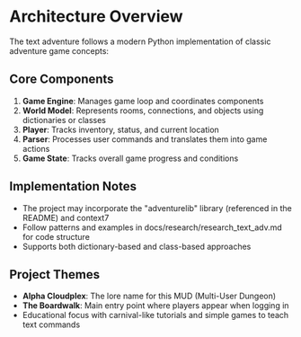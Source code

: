 # Architecture Overview

The text adventure follows a modern Python implementation of classic adventure game concepts:

## Core Components

1. **Game Engine**: Manages game loop and coordinates components
2. **World Model**: Represents rooms, connections, and objects using dictionaries or classes
3. **Player**: Tracks inventory, status, and current location
4. **Parser**: Processes user commands and translates them into game actions
5. **Game State**: Tracks overall game progress and conditions

## Implementation Notes

- The project may incorporate the "adventurelib" library (referenced in the README) and context7
- Follow patterns and examples in docs/research/research_text_adv.md for code structure
- Supports both dictionary-based and class-based approaches

## Project Themes

- **Alpha Cloudplex**: The lore name for this MUD (Multi-User Dungeon)
- **The Boardwalk**: Main entry point where players appear when logging in
- Educational focus with carnival-like tutorials and simple games to teach text commands
